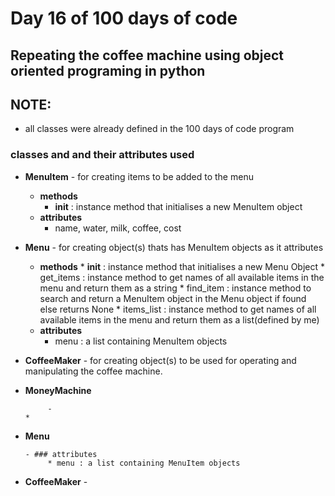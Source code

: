 # Day 16 of 100 days of code


## Repeating the coffee machine using object oriented programing in python
  
## NOTE:
- all classes were already defined in the 100 days of code program


### classes and and their attributes used
- __MenuItem__ - for creating items to be added to the menu
  - __methods__
    - __init__ : instance method that initialises a new MenuItem object
  - __attributes__
    * name, water, milk, coffee, cost
- __Menu__ - for creating object(s) thats has MenuItem objects as it attributes
  * __methods__
        * __init__ : instance method that initialises a new Menu Object
    	* get_items : instance method to get names of all available items in the menu and return them as a string
    	* find_item : instance method to search and return a MenuItem object in the Menu object if found else returns None
    	* items_list : instance method to get names of all available items in the menu and return them as a list(defined by me)
  * **attributes**
	* menu : a list containing MenuItem objects


- __CoffeeMaker__ - for creating object(s) to be used for operating and manipulating the coffee machine.


- __MoneyMachine__




	       - 
	  * 

* __Menu__ 

      - ### attributes
      	   * menu : a list containing MenuItem objects
      	   
	   
* __CoffeeMaker__ - 
	   